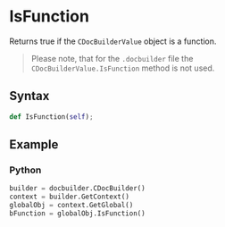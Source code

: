 # IsFunction

Returns true if the `CDocBuilderValue` object is a function.

> Please note, that for the `.docbuilder` file the `CDocBuilderValue.IsFunction` method is not used.

## Syntax

```py
def IsFunction(self);
```

## Example

### Python

``` py
builder = docbuilder.CDocBuilder()
context = builder.GetContext()
globalObj = context.GetGlobal()
bFunction = globalObj.IsFunction()
```
